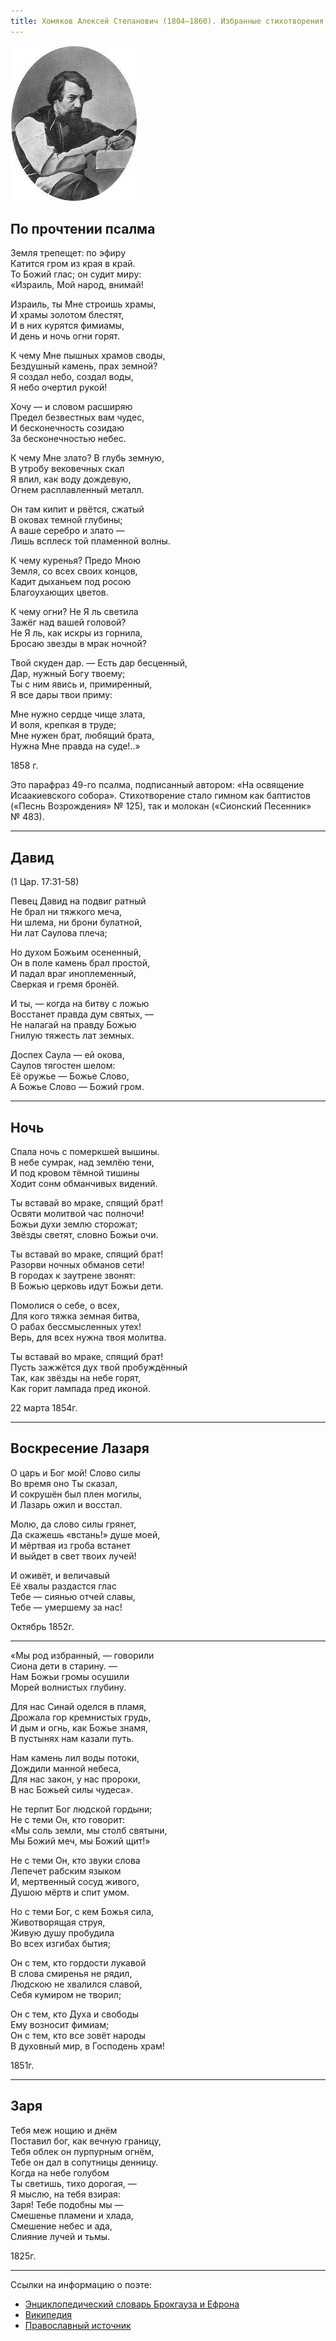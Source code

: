 ```yaml
---
title: Хомяков Алексей Степанович (1804—1860). Избранные стихотворения.
---
```


![Портрет Хомякова Алексея Степановича (1804—1860)](/assets/img/blog/khomyakov.jpg)

## По прочтении псалма

Земля трепещет: по эфиру  
Катится гром из края в край.  
То Божий глас; он судит миру:  
«Израиль, Мой народ, внимай!
 
Израиль, ты Мне строишь храмы,  
И храмы золотом блестят,  
И в них курятся фимиамы,  
И день и ночь огни горят.
 
К чему Мне пышных храмов своды,  
Бездушный камень, прах земной?  
Я создал небо, создал воды,  
Я небо очертил рукой!
 
Хочу — и словом расширяю  
Предел безвестных вам чудес,  
И бесконечность созидаю  
За бесконечностью небес.
 
К чему Мне злато? В глубь земную,  
В утробу вековечных скал  
Я влил, как воду дождевую,  
Огнем расплавленный металл.
 
Он там кипит и рвётся, сжатый  
В оковах темной глубины;  
А ваше серебро и злато —  
Лишь всплеск той пламенной волны.
 
К чему куренья? Предо Мною  
Земля, со всех своих концов,  
Кадит дыханьем под росою  
Благоухающих цветов.
 
К чему огни? Не Я ль светила  
Зажёг над вашей головой?  
Не Я ль, как искры из горнила,  
Бросаю звезды в мрак ночной?
 
Твой скуден дар. — Есть дар бесценный,  
Дар, нужный Богу твоему;  
Ты с ним явись и, примиренный,  
Я все дары твои приму:
 
Мне нужно сердце чище злата,  
И воля, крепкая в труде;  
Мне нужен брат, любящий брата,  
Нужна Мне правда на суде!..»
 
1858&nbsp;г.

Это парафраз 49-го псалма, подписанный автором: «На освящение Исаакиевского собора».
Стихотворение стало гимном как баптистов («Песнь Возрождения» №&nbsp;125), так и молокан («Сионский Песенник» №&nbsp;483).

---

## Давид
(1 Цар. 17:31-58)

Певец Давид на подвиг ратный  
Не брал ни тяжкого меча,  
Ни шлема, ни брони булатной,  
Ни лат Саулова плеча;

Но духом Божьим осененный,  
Он в поле камень брал простой,  
И падал враг иноплеменный,  
Сверкая и гремя бронёй.

И ты, — когда на битву с ложью  
Восстанет правда дум святых, —  
Не налагай на правду Божью  
Гнилую тяжесть лат земных.

Доспех Саула — ей окова,  
Саулов тягостен шелом:  
Её оружье — Божье Слово,  
А Божье Слово — Божий гром.

---

## Ночь

Спала ночь с померкшей вышины.  
В небе сумрак, над землёю тени,  
И под кровом тёмной тишины  
Ходит сонм обманчивых видений.

Ты вставай во мраке, спящий брат!  
Освяти молитвой час полночи!  
Божьи духи землю сторожат;  
Звёзды светят, словно Божьи очи.

Ты вставай во мраке, спящий брат!  
Разорви ночных обманов сети!   
В городах к заутрене звонят:   
В Божью церковь идут Божьи дети.

Помолися о себе, о всех,  
Для кого тяжка земная битва,  
О рабах бессмысленных утех!  
Верь, для всех нужна твоя молитва.

Ты вставай во мраке, спящий брат!  
Пусть зажжётся дух твой пробуждённый  
Так, как звёзды на небе горят,  
Как горит лампада пред иконой.

22 марта 1854г.

---

## Воскресение Лазаря

О царь и Бог мой! Слово силы  
Во время оно Ты сказал,  
И сокрушён был плен могилы,  
И Лазарь ожил и восстал.

Молю, да слово силы грянет,  
Да скажешь «встань!» душе моей,  
И мёртвая из гроба встанет  
И выйдет в свет твоих лучей!

И оживёт, и величавый  
Её хвалы раздастся глас  
Тебе — сиянью отчей славы,  
Тебе — умершему за нас!

Октябрь 1852г.

---

«Мы род избранный, — говорили  
Сиона дети в старину. —  
Нам Божьи громы осушили  
Морей волнистых глубину.

Для нас Синай оделся в пламя,  
Дрожала гор кремнистых грудь,  
И дым и огнь, как Божье знамя,  
В пустынях нам казали путь.

Нам камень лил воды потоки,  
Дождили манной небеса,  
Для нас закон, у нас пророки,  
В нас Божьей силы чудеса».

Не терпит Бог людской гордыни;  
Не с теми Он, кто говорит:  
«Мы соль земли, мы столб святыни,  
Мы Божий меч, мы Божий щит!»

Не с теми Он, кто звуки слова  
Лепечет рабским языком  
И, мертвенный сосуд живого,  
Душою мёртв и спит умом.  

Но с теми Бог, с кем Божья сила,  
Животворящая струя,  
Живую душу пробудила  
Во всех изгибах бытия;

Он с тем, кто гордости лукавой  
В слова смиренья не рядил,  
Людскою не хвалился славой,  
Себя кумиром не творил;

Он с тем, кто Духа и свободы  
Ему возносит фимиам;  
Он с тем, кто все зовёт народы  
В духовный мир, в Господень храм!

1851г.

---

## Заря

Тебя меж нощию и днём  
Поставил бог, как вечную границу,  
Тебя облек он пурпурным огнём,  
Тебе он дал в сопутницы денницу.  
Когда на небе голубом  
Ты светишь, тихо дорогая, —  
Я мыслю, на тебя взирая:  
Заря! Тебе подобны мы —  
Смешенье пламени и хлада,  
Смешение небес и ада,  
Слияние лучей и тьмы.

1825г.

---

Ссылки на информацию о поэте:  
- [Энциклопедический словарь Брокгауза и Ефрона](https://ru.wikisource.org/wiki/ЭСБЕ/Хомяков,_Алексей_Степанович)
- [Википедия](https://ru.wikipedia.org/wiki/Хомяков,_Алексей_Степанович)
- [Православный источник](http://palomnic.org/poet/rus_class/19_v/homyakov/)
